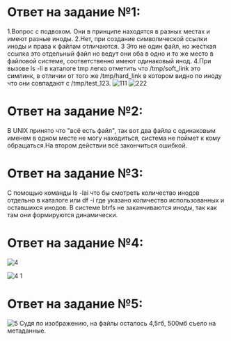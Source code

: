 # Ответ на задание №1:
1.Вопрос с подвохом. Они в принципе находятся в разных местах и имеют разные иноды.
2.Нет, при создание символической ссылки иноды и права к файлам отличаются.
3 Это не один файл, но жесткая ссылка это отдельный файл но ведут они оба в одно и то же место в файловой системе, соответственно имеют одинаковый инод.
4.При вызове ls -li в каталоге tmp легко отметить что /tmp/soft_link это cимлинк, в отличии от того же /tmp/hard_link в котором видно  по иноду что они совпадают с /tmp/test_123.
![111](https://user-images.githubusercontent.com/107581500/180613425-4f91975e-8d43-4bb8-ae08-c7cf04f22141.png)
![222](https://user-images.githubusercontent.com/107581500/180613426-92e9f746-323d-4fbd-836b-0e055b052047.png)

# Ответ на задание №2:
В UNIX принято что "всё есть файл", так вот два  файла с одинаковым именем в одном месте не могу находиться, система не поймет к кому обращаться.На втором действии  всё  закончиться ошибкой.
# Ответ на задание №3:
С помощью команды ls -lai что бы смотреть количество инодов отдельно в каталоге или df -i  где указано количество использованных и оставшихся инодов.
В системе btrfs не заканчиваются иноды, так как там они формируются динамически.
# Ответ на задание №4:
![4](https://user-images.githubusercontent.com/107581500/180615359-4b2d6146-bf42-47af-9513-1a45c834fb10.png)

![4 1](https://user-images.githubusercontent.com/107581500/180615369-9c5e8d59-07df-4ca4-b751-51dc44202bed.png)
# Ответ на задание №5:
![5](https://user-images.githubusercontent.com/107581500/180616646-d8cd9787-060d-4a56-b215-21b84d78d08e.png)
Cудя по изображению, на файлы осталось 4,5гб, 500мб съело на метаданные.
